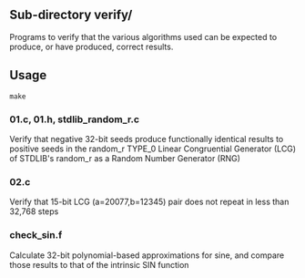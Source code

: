 ## Sub-directory verify/

Programs to verify that the various algorithms used can be expected to produce, or have produced, correct results.

## Usage

    make

### 01.c, 01.h, stdlib_random_r.c

Verify that negative 32-bit seeds produce functionally identical results to positive seeds in the random_r TYPE_0 Linear Congruential Generator (LCG) of STDLIB's random_r as a Random Number Generator (RNG)


### 02.c

Verify that 15-bit LCG (a=20077,b=12345) pair does not repeat in less than 32,768 steps


### check_sin.f

Calculate 32-bit polynomial-based approximations for sine, and compare those results to that of the intrinsic SIN function
